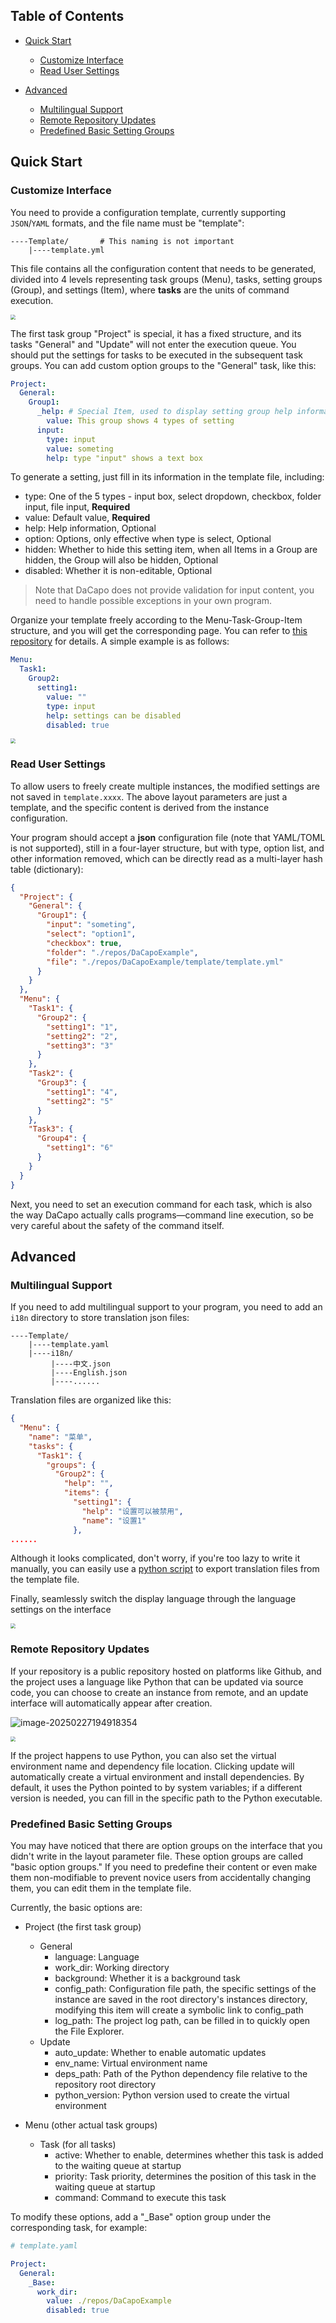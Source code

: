 ## Table of Contents

- [Quick Start](#quick-start)

  - [Customize Interface](#customize-interface)
  - [Read User Settings](#read-user-settings)

- [Advanced](#advanced)
  - [Multilingual Support](#multilingual-support)
  - [Remote Repository Updates](#remote-repository-updates)
  - [Predefined Basic Setting Groups](#predefined-basic-setting-groups)

## Quick Start

### Customize Interface

You need to provide a configuration template, currently supporting `JSON`/`YAML` formats, and the file name must be "template":

```
----Template/		# This naming is not important
    |----template.yml
```

This file contains all the configuration content that needs to be generated, divided into 4 levels representing task groups (Menu), tasks, setting groups (Group), and settings (Item), where **tasks** are the units of command execution.

<img src="./images/1.png" style="zoom: 50%;" />

The first task group "Project" is special, it has a fixed structure, and its tasks "General" and "Update" will not enter the execution queue. You should put the settings for tasks to be executed in the subsequent task groups. You can add custom option groups to the "General" task, like this:

```yaml
Project:
  General:
    Group1:
      _help: # Special Item, used to display setting group help information
        value: This group shows 4 types of setting
      input:
        type: input
        value: someting
        help: type "input" shows a text box
```

To generate a setting, just fill in its information in the template file, including:

- type: One of the 5 types - input box, select dropdown, checkbox, folder input, file input, **Required**
- value: Default value, **Required**
- help: Help information, Optional
- option: Options, only effective when type is select, Optional
- hidden: Whether to hide this setting item, when all Items in a Group are hidden, the Group will also be hidden, Optional
- disabled: Whether it is non-editable, Optional

> Note that DaCapo does not provide validation for input content, you need to handle possible exceptions in your own program.

Organize your template freely according to the Menu-Task-Group-Item structure, and you will get the corresponding page. You can refer to [this repository](https://github.com/Aues6uen11Z/DaCapoExample) for details. A simple example is as follows:

```yaml
Menu:
  Task1:
    Group2:
      setting1:
        value: ""
        type: input
        help: settings can be disabled
        disabled: true
```

<img src="./images/2.png" style="zoom:50%;" />

### Read User Settings

To allow users to freely create multiple instances, the modified settings are not saved in `template.xxxx`. The above layout parameters are just a template, and the specific content is derived from the instance configuration.

Your program should accept a **json** configuration file (note that YAML/TOML is not supported), still in a four-layer structure, but with type, option list, and other information removed, which can be directly read as a multi-layer hash table (dictionary):

```json
{
  "Project": {
    "General": {
      "Group1": {
        "input": "someting",
        "select": "option1",
        "checkbox": true,
        "folder": "./repos/DaCapoExample",
        "file": "./repos/DaCapoExample/template/template.yml"
      }
    }
  },
  "Menu": {
    "Task1": {
      "Group2": {
        "setting1": "1",
        "setting2": "2",
        "setting3": "3"
      }
    },
    "Task2": {
      "Group3": {
        "setting1": "4",
        "setting2": "5"
      }
    },
    "Task3": {
      "Group4": {
        "setting1": "6"
      }
    }
  }
}
```

Next, you need to set an execution command for each task, which is also the way DaCapo actually calls programs—command line execution, so be very careful about the safety of the command itself.

## Advanced

### Multilingual Support

If you need to add multilingual support to your program, you need to add an `i18n` directory to store translation json files:

```
----Template/
    |----template.yaml
    |----i18n/
         |----中文.json
         |----English.json
         |----......
```

Translation files are organized like this:

```json
{
  "Menu": {
    "name": "菜单",
    "tasks": {
      "Task1": {
        "groups": {
          "Group2": {
            "help": "",
            "items": {
              "setting1": {
                "help": "设置可以被禁用",
                "name": "设置1"
              },
......
```

Although it looks complicated, don't worry, if you're too lazy to write it manually, you can easily use a [python script](https://github.com/Aues6uen11Z/DaCapoExample/blob/master/gen_i18n.py) to export translation files from the template file.

Finally, seamlessly switch the display language through the language settings on the interface

<img src="./images/3.png" style="zoom:50%;" />

### Remote Repository Updates

If your repository is a public repository hosted on platforms like Github, and the project uses a language like Python that can be updated via source code, you can choose to create an instance from remote, and an update interface will automatically appear after creation.

![image-20250227194918354](./images/4.png)

<img src="./images/5.png" style="zoom:50%;" />

If the project happens to use Python, you can also set the virtual environment name and dependency file location. Clicking update will automatically create a virtual environment and install dependencies. By default, it uses the Python pointed to by system variables; if a different version is needed, you can fill in the specific path to the Python executable.

### Predefined Basic Setting Groups

You may have noticed that there are option groups on the interface that you didn't write in the layout parameter file. These option groups are called "basic option groups." If you need to predefine their content or even make them non-modifiable to prevent novice users from accidentally changing them, you can edit them in the template file.

Currently, the basic options are:

- Project (the first task group)

  - General
    - language: Language
    - work_dir: Working directory
    - background: Whether it is a background task
    - config_path: Configuration file path, the specific settings of the instance are saved in the root directory's instances directory, modifying this item will create a symbolic link to config_path
    - log_path: The project log path, can be filled in to quickly open the File Explorer.
  - Update
    - auto_update: Whether to enable automatic updates
    - env_name: Virtual environment name
    - deps_path: Path of the Python dependency file relative to the repository root directory
    - python_version: Python version used to create the virtual environment

- Menu (other actual task groups)

  - Task (for all tasks)
    - active: Whether to enable, determines whether this task is added to the waiting queue at startup
    - priority: Task priority, determines the position of this task in the waiting queue at startup
    - command: Command to execute this task

To modify these options, add a "\_Base" option group under the corresponding task, for example:

```yaml
# template.yaml

Project:
  General:
    _Base:
      work_dir:
        value: ./repos/DaCapoExample
        disabled: true
```
